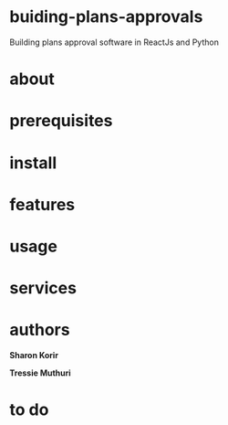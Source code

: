 # buiding-plans-approvals
Building plans approval software in ReactJs and Python

# about
<!-- about the software -->


# prerequisites
<!-- built with `add technologies` -->
<!-- 
proposed technologies include:
- ReactJs for the UI design
- Python for the backend (a library or framework would do: to be decided)
- Zustand for state management (as opposed to redux)
- Markdown for documentation
- Open API
- CircleCI for tracking changes and deploying
 -->

# install
<!-- how to run, test, build the software -->

# features
<!-- add a table with the feature name and the description of what each feature does -->

# usage

# services

# authors

**Sharon Korir**

**Tressie Muthuri**

# to do
<!-- 
- determine the purpose and scope of the software
- list the technical reuirements
- decide on the execution environments
- ui/ux design
- development methodology
- decide on qa and testing (is it necessary now?)
- timeline of project
 -->


